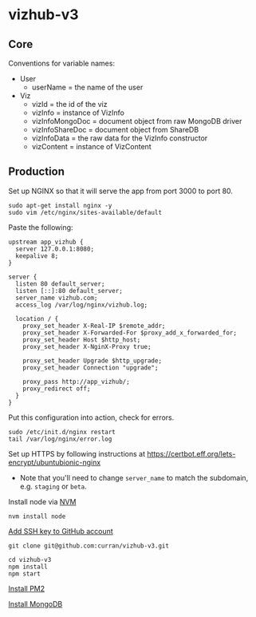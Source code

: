 # vizhub-v3

## Core

Conventions for variable names:

- User
  - userName = the name of the user
- Viz
  - vizId = the id of the viz
  - vizInfo = instance of VizInfo
  - vizInfoMongoDoc = document object from raw MongoDB driver
  - vizInfoShareDoc = document object from ShareDB
  - vizInfoData = the raw data for the VizInfo constructor
  - vizContent = instance of VizContent

## Production

Set up NGINX so that it will serve the app from port 3000 to port 80.

```
sudo apt-get install nginx -y
sudo vim /etc/nginx/sites-available/default
```

Paste the following:

```
upstream app_vizhub {
  server 127.0.0.1:8080;
  keepalive 8;
}

server {
  listen 80 default_server;
  listen [::]:80 default_server;
  server_name vizhub.com;
  access_log /var/log/nginx/vizhub.log;

  location / {
    proxy_set_header X-Real-IP $remote_addr;
    proxy_set_header X-Forwarded-For $proxy_add_x_forwarded_for;
    proxy_set_header Host $http_host;
    proxy_set_header X-NginX-Proxy true;

    proxy_set_header Upgrade $http_upgrade;
    proxy_set_header Connection "upgrade";

    proxy_pass http://app_vizhub/;
    proxy_redirect off;
  }
}
```

Put this configuration into action, check for errors.

```
sudo /etc/init.d/nginx restart
tail /var/log/nginx/error.log
```

Set up HTTPS by following instructions at https://certbot.eff.org/lets-encrypt/ubuntubionic-nginx

- Note that you'll need to change `server_name` to match the subdomain, e.g. `staging` or `beta`.

Install node via [NVM](https://github.com/nvm-sh/nvm#install--update-script)

```
nvm install node
```

[Add SSH key to GitHub account](https://docs.github.com/en/enterprise-server@3.0/github/authenticating-to-github/connecting-to-github-with-ssh/adding-a-new-ssh-key-to-your-github-account)

`git clone git@github.com:curran/vizhub-v3.git`

```
cd vizhub-v3
npm install
npm start
```

[Install PM2](https://pm2.keymetrics.io/docs/usage/quick-start/)

[Install MongoDB](https://docs.mongodb.com/manual/tutorial/install-mongodb-on-ubuntu/)
